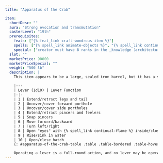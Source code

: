 ```yaml
---
title: "Apparatus of the Crab"

item:
  shortDesc: ""
  aura: "Strong evocation and transmutation"
  casterLevel: "19th"
  prerequisites:
    feats: ["{% feat_link craft-wondrous-item %}"]
    spells: ["{% spell_link animate-objects %}", "{% spell_link continual-flame %}"]
    special: ["creator must have 8 ranks in the _knowledge (architecture and engineering)_ skill"]
  slot: ""
  marketPrice: 90000
  marketPriceSpecial: ""
  weight: "500 lb"
  description: |
    This item appears to be a large, sealed iron barrel, but it has a secret catch (Search DC 20 to locate) that opens a hatch in one end. Anyone who crawls inside finds ten (unlabeled) levers: The device has the following characteristics: hp 200; hardness 15; Spd 20 ft., swim 20 ft.; AC 20 (-1 size, +11 natural); Atk +12 melee (2d8, 2 pincers).

    |---
    | Lever (1d10) | Lever Function
    |-|-
    | 1 | Extend/retract legs and tail
    | 2 | Uncover/cover forward porthole
    | 3 | Uncover/cover side portholes
    | 4 | Extend/retract pincers and feelers
    | 5 | Snap pincers
    | 6 | Move forward/backward
    | 7 | Turn left/right
    | 8 | Open "eyes" with {% spell_link continual-flame %} inside/close "eyes"
    | 9 | Rise/sink in water
    | 10 | Open/close hatch
    {: #apparatus-of-the-crab-table .table .table-bordered .table-hover .table-striped data-caption="Table: Apparatus of the Crab Levers" }

    Operating a lever is a full-round action, and no lever may be operated more than once per round. However, since two Medium characters can fit inside, the apparatus can move and attack in the same round. The device can function in water up to 900 feet deep. It holds enough air for a crew of two to survive 1d4+1 hours (twice as long for a single occupant). When activated, the apparatus looks something like a giant lobster.
---
```

